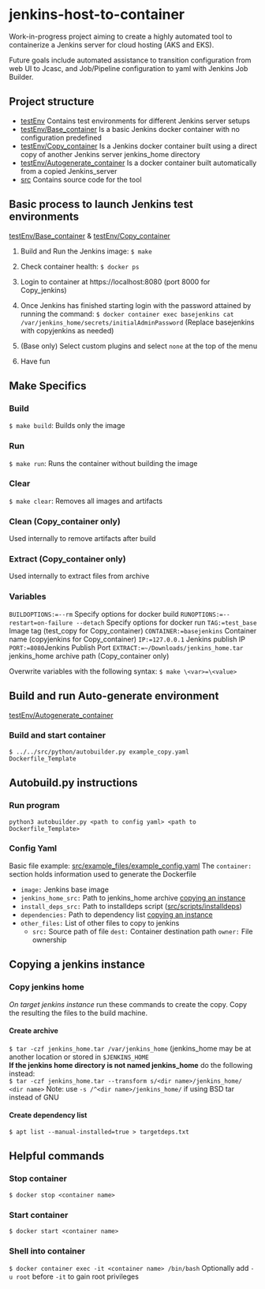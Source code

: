 
# jenkins-host-to-container
Work-in-progress project aiming to create a highly automated tool to containerize a Jenkins server for cloud hosting (AKS and EKS).

Future goals include automated assistance to transition configuration from web UI to Jcasc, and Job/Pipeline configuration to yaml with Jenkins Job Builder.

## Project structure

* [testEnv](testEnv) Contains test environments for different Jenkins server setups
* [testEnv/Base_container](testEnv/Base_container)  Is a basic Jenkins docker container with no configuration predefined
* [testEnv/Copy_container](testEnv/Copy_container)  Is a Jenkins docker container built using a direct copy of another Jenkins server jenkins_home directory
* [testEnv/Autogenerate_container](testEnv/AUtogenerate_container) Is a docker container built automatically from a copied Jenkins_server
* [src](src) Contains source code for the tool

## Basic process to launch Jenkins test environments
[testEnv/Base_container](testEnv/Base_container) & [testEnv/Copy_container](testEnv/Copy_container)

1. Build and Run the Jenkins image:
`$ make`

2. Check container health:
`$ docker ps`

3. Login to container at https://localhost:8080 (port 8000 for Copy_jenkins)

4. Once Jenkins has finished starting login with the password attained by running the command:
`$ docker container exec basejenkins cat /var/jenkins_home/secrets/initialAdminPassword` (Replace basejenkins with copyjenkins as needed)

5. (Base only) Select custom plugins and select `none` at the top of the menu

6. Have fun

## Make Specifics

### Build
`$ make build`: Builds only the image

### Run 
`$ make run`: Runs the container without building the image

### Clear
`$ make clear`: Removes all images and artifacts

### Clean (Copy_container only)
Used internally to remove artifacts after build

### Extract (Copy_container only)
Used internally to extract files from archive

### Variables
`BUILDOPTIONS:=--rm` Specify options for docker build
`RUNOPTIONS:=--restart=on-failure --detach` Specify options for docker run
`TAG:=test_base` Image tag (test_copy for Copy_container)
`CONTAINER:=basejenkins` Container name (copyjenkins for Copy_container)
`IP:=127.0.0.1` Jenkins publish IP
`PORT:=8080`Jenkins Publish Port
`EXTRACT:=~/Downloads/jenkins_home.tar` jenkins_home archive path (Copy_container only)

Overwrite variables with the following syntax: `$ make \<var>=\<value>`

##  Build and run Auto-generate environment
[testEnv/Autogenerate_container](testEnv/Autogenerate) 
### Build and start container
`$ ../../src/python/autobuilder.py example_copy.yaml Dockerfile_Template`

## Autobuild.py instructions
### Run program
`python3 autobuilder.py <path to config yaml> <path to Dockerfile_Template>`
### Config Yaml
Basic file example: [src/example_files/example_config.yaml](src/example_files/example_config.yaml)
The `container:` section holds information used to generate the Dockerfile
* `image:`  Jenkins base image
* `jenkins_home_src:` Path to jenkins_home archive [copying an instance](#copying-a-jenkins-instance)
* `install_deps_src:` Path to installdeps script ([src/scripts/installdeps](src/scripts/installdeps))
* `dependencies:` Path to dependency list [copying an instance](#copying-a-jenkins-instance)
* `other_files:` List of other files to copy to jenkins
	* `src:` Source path of file
	   `dest:` Container destination path
	   `owner:` File ownership
## Copying a jenkins instance
### Copy jenkins home
*On target jenkins instance* run these commands to create the copy. Copy the resulting the files to the build machine.
#### Create archive
`$ tar -czf jenkins_home.tar /var/jenkins_home` (jenkins_home may be at another location or stored in `$JENKINS_HOME`  
**If the jenkins home directory is not named jenkins_home** do the following instead:  
`$ tar -czf jenkins_home.tar --transform s/<dir name>/jenkins_home/ <dir name>` Note: use `-s /^<dir name>/jenkins_home/` if using BSD tar instead of GNU
#### Create dependency list
`$ apt list --manual-installed=true > targetdeps.txt`

## Helpful commands

### Stop container
`$ docker stop <container name>`

### Start container
`$ docker start <container name>`

### Shell into container
`$ docker container exec -it <container name> /bin/bash`
Optionally add `-u root` before `-it` to gain root privileges
